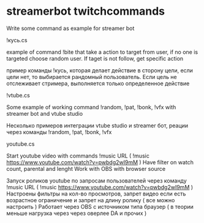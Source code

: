 # streamerbot twitchcommands
Write some command as example for streamer bot

!кусь.cs

example of command !bite that take a action to target from user, if no one is targeted choose random user. If taget is not follow, get specific action

пример команды !кусь, которая делает действие в сторону цели, если цели нет, то выбирается рандомный пользователь. Если цель не отслеживает стримера, выполняется только определенное действие

!vtube.cs

Some example of working command !random, !pat, !bonk, !vfx with streamer bot and vtube studio

Несколько примеров интеграции vtube studio и streamer бот, реации через команды !random, !pat, !bonk, !vfx 

youtube.cs

Start youtube video with commands !music URL ( !music https://www.youtube.com/watch?v=pwbdg2wI9mM )
Have filter on watch count, parental and lenght
Work with OBS with browser source

Запуск роликов youtube по запросам пользователей через команду !music URL ( !music https://www.youtube.com/watch?v=pwbdg2wI9mM )
Настроены фильтры на кол-во просмотров, запрет видео если есть возрастное ограничение и запрет на длину ролику ( все можно настроить )
Работает через OBS с источником типа браузер ( в теории меньше нагрузка через через оверлее DA и прочих )

